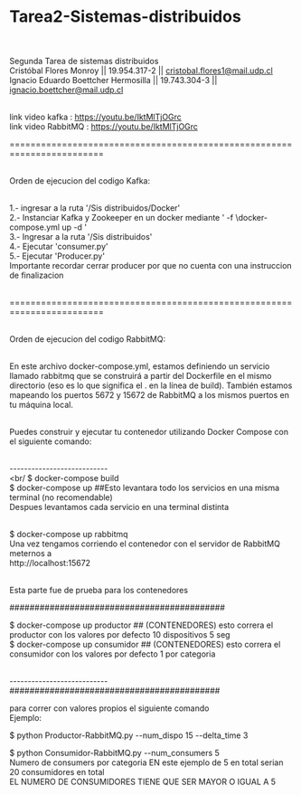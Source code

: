 # Tarea2-Sistemas-distribuidos <br/><br/>
Segunda Tarea de sistemas distribuidos <br/>
Cristóbal Flores Monroy || 19.954.317-2 || cristobal.flores1@mail.udp.cl <br/>
Ignacio Eduardo Boettcher Hermosilla || 19.743.304-3 || ignacio.boettcher@mail.udp.cl <br/> <br/>

link video kafka    : https://youtu.be/IktMlTjOGrc <br/>
link video RabbitMQ : https://youtu.be/IktMlTjOGrc <br/>

======================================================================== <br/><br/>

Orden de ejecucion del codigo Kafka: <br/> <br/>

1.- ingresar a la ruta '/Sis distribuidos/Docker' <br/>
2.- Instanciar Kafka y Zookeeper en un docker mediante ' -f \docker-compose.yml up -d ' <br/>
3.- Ingresar a la ruta '/Sis distribuidos' <br/>
4.- Ejecutar 'consumer.py' <br/>
5.- Ejecutar 'Producer.py' <br/>
Importante recordar cerrar producer por que no cuenta con una instruccion de finalizacion <br/>
<br/>

======================================================================== <br/><br/>

Orden de ejecucion del codigo RabbitMQ: <br/> <br/>

En este archivo docker-compose.yml, estamos definiendo un servicio llamado rabbitmq que se construirá a partir del Dockerfile en el mismo <br/>
directorio (eso es lo que significa el . en la línea de build). También estamos mapeando los puertos 5672 y 15672 de RabbitMQ a los mismos puertos en tu máquina local.<br/><br/>

Puedes construir y ejecutar tu contenedor utilizando Docker Compose con el siguiente comando:<br/><br/>

---------------------------<br/><br/
$ docker-compose build <br/>
$ docker-compose up  ##Esto levantara todo los servicios en una misma terminal (no recomendable) <br/>
Despues levantamos cada servicio en una terminal distinta <br/> <br/>

$ docker-compose up rabbitmq <br/>
Una vez tengamos corriendo el contenedor con el servidor de RabbitMQ meternos a <br/>
http://localhost:15672 <br/><br/>

Esta parte fue de prueba para los contenedores <br/>

########################################### <br/>

$ docker-compose up productor   ## (CONTENEDORES) esto correra el productor con los valores por defecto 10 dispositivos 5 seg  <br/>
$ docker-compose up consumidor  ## (CONTENEDORES) esto correra el consumidor con los valores por defecto 1 por categoria  <br/><br/>

--------------------------- <br/>
########################################## <br/>

para correr con valores propios el siguiente comando <br/>
Ejemplo: <br/>

$ python Productor-RabbitMQ.py --num_dispo 15 --delta_time 3 <br/>

$ python Consumidor-RabbitMQ.py --num_consumers 5 <br/>
Numero de consumers por categoria EN este ejemplo de 5 en total serian 20 consumidores en total <br/>
EL NUMERO DE CONSUMIDORES TIENE QUE SER MAYOR O IGUAL A 5 <br/>


